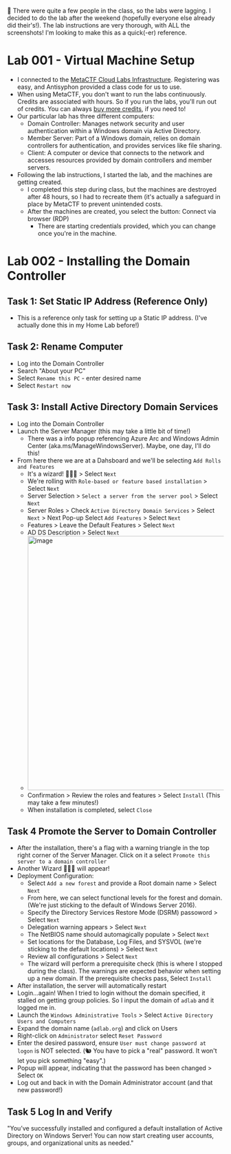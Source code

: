 🐘 There were quite a few people in the class, so the labs were lagging.  I decided to do the lab after the weekend (hopefully everyone else already did their's!).  The lab instructions are very thorough, with ALL the screenshots!  I'm looking to make this as a quick(-er) reference.

# Lab 001 - Virtual Machine Setup
- I connected to the [MetaCTF Cloud Labs Infrastructure](https://metactf.com/).  Registering was easy, and Antisyphon provided a class code for us to use.
- When using MetaCTF, you don't want to run the labs continuously.  Credits are associated with hours.  So if you run the labs, you'll run out of credits.  You can always [buy more credits](https://app.metactf.com/billing), if you need to!  
- Our particular lab has three different computers:
  - Domain Controller: Manages network security and user authentication within a Windows domain via Active Directory.
  - Member Server: Part of a Windows domain, relies on domain controllers for authentication, and provides services like file sharing.
  - Client: A computer or device that connects to the network and accesses resources provided by domain controllers and member servers.
- Following the lab instructions, I started the lab, and the machines are getting created.
  - I completed this step during class, but the machines are destroyed after 48 hours, so I had to recreate them (it's actually a safeguard in place by MetaCTF to prevent unintended costs.
  - After the machines are created, you select the button: Connect via browser (RDP)
    - There are starting credentials provided, which you can change once you're in the machine.
# Lab 002 - Installing the Domain Controller
## Task 1: Set Static IP Address (Reference Only)
- This is a reference only task for setting up a Static IP address.  (I've actually done this in my Home Lab before!)
## Task 2: Rename Computer
- Log into the Domain Controller
- Search "About your PC"
- Select `Rename this PC` - enter desired name
- Select `Restart now`
## Task 3: Install Active Directory Domain Services
- Log into the Domain Controller
- Launch the Server Manager (this may take a little bit of time!)
  - There was a info popup referencing Azure Arc and Windows Admin Center (aka.ms/ManageWindowsServer).  Maybe, one day, I'll do this!
- From here there we are at a Dahsboard and we'll be selecting `Add Rolls and Features`
  - It's a wizard! 🧙🏾‍♂️ > Select `Next`
  - We're rolling with `Role-based or feature based installation` > Select `Next`
  - Server Selection > `Select a server from the server pool` > Select `Next`
  - Server Roles > Check `Active Directory Domain Services` > Select `Next` > Next Pop-up Select `Add Features` > Select `Next`
  - Features > Leave the Default Features > Select `Next`
  - AD DS Description > Select `Next`
  - <img width="590" alt="image" src="https://github.com/user-attachments/assets/9e74e0ea-6c31-42cf-880f-d44b73acf998" />
  - Confirmation > Review the roles and features > Select `Install` (This may take a few minutes!)
  - When installation is completed, select `Close`
## Task 4 Promote the Server to Domain Controller
- After the installation, there's a flag with a warning triangle in the top right corner of the Server Manager.  Click on it a select `Promote this server to a domain controller`
- Another Wizard 🧙🏾‍♂️ will appear!
- Deployment Configuration:
  - Select `Add a new forest` and provide a Root domain name > Select `Next`
  - From here, we can select functional levels for the forest and domain.  (We're just sticking to the default of Windows Server 2016).
  - Specify the Directory Services Restore Mode (DSRM) passoword > Select `Next`
  - Delegation warning appears > Select `Next`
  - The NetBIOS name should automagically populate > Select `Next`
  - Set locations for the Database, Log Files, and SYSVOL (we're sticking to the default locations) > Select `Next`
  - Review all configurations > Select `Next`
  - The wizard will perform a prerequisite check (this is where I stopped during the class).  The warnings are expected behavior when setting up a new domain.  If the prerequisite checks pass, Select `Install`
- After installation, the server will automatically restart
- Login...again!  When I tried to login without the domain specified, it stalled on getting group policies.  So I input the domain of `adlab` and it logged me in.
- Launch the `Windows Administrative Tools` > Select `Active Directory Users and Computers`
- Expand the domain name (`adlab.org`) and click on Users
- Right-click on `Administrator` select `Reset Password`
- Enter the desired password, ensure `User must change password at logon` is NOT selected. (🐿️ You have to pick a "real" password.  It won't let you pick something "easy".)
- Popup will appear, indicating that the password has been changed > Select `OK`
- Log out and back in with the Domain Administrator account (and that new password!)
## Task 5 Log In and Verify
"You’ve successfully installed and configured a default installation of Active Directory on Windows Server! You can now start creating user accounts, groups, and organizational units as needed." 
